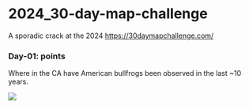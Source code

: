 # 2024_30-day-map-challenge
A sporadic crack at the 2024 https://30daymapchallenge.com/


### Day-01: points

Where in the CA have American bullfrogs been observed in the last ~10 years.

![](figs/day01-points_bullfrogs.png)
